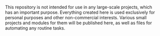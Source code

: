 This repository is not intended for use in any large-scale projects, which has an important purpose.
Everything created here is used exclusively for personal purposes and other non-commercial interests.
Various small projects and modules for them will be published here, as well as files for automating any routine tasks.
